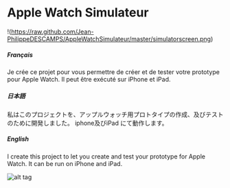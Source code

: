Apple Watch Simulateur
====================
!(https://raw.github.com/Jean-PhilippeDESCAMPS/AppleWatchSimulateur/master/simulatorscreen.png)

##### Français

Je crée ce projet pour vous permettre de créer et de tester votre prototype pour Apple Watch. Il peut être exécuté sur iPhone et iPad.

##### 日本語

私はこのプロジェクトを、アップルウォッチ用プロトタイプの作成、及びテストのために開発しました。
iphone及びiPad にて動作します。

##### English

I create this project to let you create and test your prototype for Apple Watch. It can be run on iPhone and iPad.

![alt tag](https://raw.github.com/Jean-PhilippeDESCAMPS/AppleWatchSimulateur/master/interfacebuilder.png)
